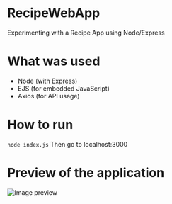 # RecipeWebApp
Experimenting with a Recipe App using Node/Express 

# What was used
* Node (with Express)
* EJS (for embedded JavaScript)
* Axios (for API usage)

# How to run
``` node index.js ```
Then go to localhost:3000

# Preview of the application
![Image preview](https://i.ibb.co/6ZZFGZG/Screenshot-2021-04-17-at-02-48-48.png)

